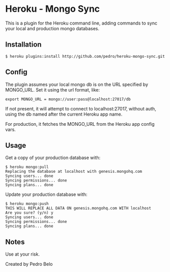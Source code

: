 # Heroku - Mongo Sync

This is a plugin for the Heroku command line, adding commands to sync your
local and production mongo databases.

## Installation

    $ heroku plugins:install http://github.com/pedro/heroku-mongo-sync.git

## Config

The plugin assumes your local mongo db is on the URL specified by MONGO_URL.
Set it using the url format, like:

    export MONGO_URL = mongo://user:pass@localhost:27017/db

If not present, it will attempt to connect to localhost:27017, without auth,
using the db named after the current Heroku app name.

For production, it fetches the MONGO_URL from the Heroku app config vars.

## Usage

Get a copy of your production database with:

    $ heroku mongo:pull
    Replacing the database at localhost with genesis.mongohq.com
    Syncing users... done
    Syncing permissions... done
    Syncing plans... done

Update your production database with:

    $ heroku mongo:push
    THIS WILL REPLACE ALL DATA ON genesis.mongohq.com WITH localhost
    Are you sure? (y/n) y
    Syncing users... done
    Syncing permissions... done
    Syncing plans... done

## Notes

Use at your risk.

Created by Pedro Belo
